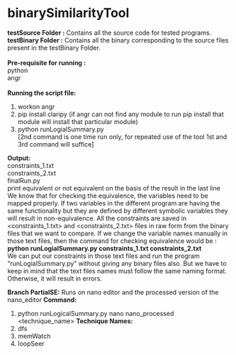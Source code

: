 # binarySimilarityTool
**testSource Folder :** Contains all the source code for tested programs.<br />
**testBinary Folder :** Contains all the binary corresponding to the source files present in the testBinary Folder.
<br />
<br />
**Pre-requisite for running :**
                <br />python
                <br />angr
                <br /><br />
**Running the script file:**
1. workon angr
2. pip install claripy (if angr can not find any module to run pip install that module will install that particular module)
3. python runLogialSummary.py <binary1> <binary2> 
<br />[2nd command is one time run only, for repeated use of the tool 1st and 3rd command will suffice]

**Output:** <br />
	constraints_1.txt <br />
  constraints_2.txt <br />
  finalRun.py <br />
  print equivalent or not equivalent on the basis of the result in the last line
<br />
We know that for checking the equivalence, the variables need to be mapped properly. If two variables in the different program are having the same functionality but they are defined by different symbolic variables they will result in non-equivalence. All the constraints are saved in <constraints_1.txt> and <constraints_2.txt> files in raw form from the binary files that we want to compare. If we change the variable names manually in those text files, then the command for checking equivalence would be :
		<br />
    **python runLogialSummary.py constraints_1.txt constraints_2.txt**
    <br />
We can put our constraints in those text files and run the program “runLogialSummary.py” without giving any binary files also. But we have to keep in mind that the text files names must follow the same naming format. Otherwise, it will result in errors.

**Branch PartialSE:** Runs on nano editor and the processed version of the nano_editor
**Command:**
1. python runLogicalSummary.py nano nano_processed <technique_name>
**Technique Names:**
1. dfs
2. memWatch
3. loopSeer
